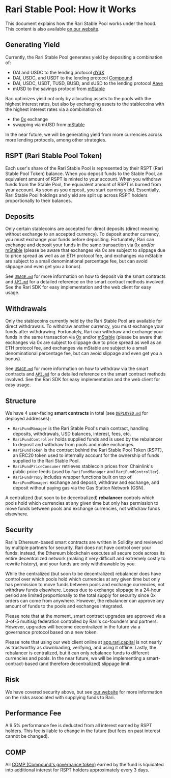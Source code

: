 # Rari Stable Pool: How it Works

This document explains how the Rari Stable Pool works under the hood. This content is also available [on our website](https://rari.capital/current.html).

## Generating Yield

Currently, the Rari Stable Pool generates yield by depositing a combination of:

* DAI and USDC to the lending protocol [dYdX](https://dydx.exchange/)
* DAI, USDC, and USDT to the lending protocol [Compound](https://compound.finance/)
* DAI, USDC, USDT, TUSD, BUSD, and sUSD to the lending protocol [Aave](https://aave.com/)
* mUSD to the savings protocol from [mStable](https://mstable.org/)

Rari optimizes yield not only by allocating assets to the pools with the highest interest rates, but also by exchanging assets to the stablecoins with the highest interest rates via a combination of:

* the [0x](https://0x.org/) exchange
* swapping via mUSD from [mStable](https://mstable.org)

In the near future, we will be generating yield from more currencies across more lending protocols, among other strategies.

## RSPT (Rari Stable Pool Token)

Each user's share of the Rari Stable Pool is represented by their RSPT (Rari Stable Pool Token) balance. When you deposit funds to the Stable Pool, an equivalent amount of RSPT is minted to your account. When you withdraw funds from the Stable Pool, the equivalent amount of RSPT is burned from your account. As soon as you deposit, you start earning yield. Essentially, Rari Stable Pool holdings and yield are split up across RSPT holders proportionally to their balances.

## Deposits

Only certain stablecoins are accepted for direct deposits (direct meaning without exchange to an accepted currency). To deposit another currency, you must exchange your funds before depositing. Fortunately, Rari can exchange and deposit your funds in the same transaction via [0x](https://0x.org/) and/or [mStable](https://mstable.org) (please be aware that exchanges via 0x are subject to slippage due to price spread as well as an ETH protocol fee, and exchanges via mStable are subject to a small denominational percentage fee, but can avoid slippage and even get you a bonus).

See [`USAGE.md`](USAGE.md) for more information on how to deposit via the smart contracts and [`API.md`](API.md) for a detailed reference on the smart contract methods involved. See the Rari SDK for easy implementation and the web client for easy usage.

## Withdrawals

Only the stablecoins currently held by the Rari Stable Pool are available for direct withdrawals. To withdraw another currency, you must exchange your funds after withdrawing. Fortunately, Rari can withdraw and exchange your funds in the same transaction via [0x](https://0x.org/) and/or [mStable](https://mstable.org) (please be aware that exchanges via 0x are subject to slippage due to price spread as well as an ETH protocol fee, and exchanges via mStable are subject to a small denominational percentage fee, but can avoid slippage and even get you a bonus).

See [`USAGE.md`](USAGE.md) for more information on how to withdraw via the smart contracts and [`API.md`](API.md) for a detailed reference on the smart contract methods involved. See the Rari SDK for easy implementation and the web client for easy usage.

## Structure

We have 4 user-facing **smart contracts** in total (see [`DEPLOYED.md`](DEPLOYED.md) for deployed addresses):

* `RariFundManager` is the Rari Stable Pool's main contract, handling deposits, withdrawals, USD balances, interest, fees, etc.
* `RariFundController` holds supplied funds and is used by the rebalancer to deposit and withdraw from pools and make exchanges.
* `RariFundToken` is the contract behind the Rari Stable Pool Token (RSPT), an ERC20 token used to internally account for the ownership of funds supplied to the Rari Stable Pool.
* `RariFundPriceConsumer` retrieves stablecoin prices from Chainlink's public price feeds (used by `RariFundManager` and `RariFundController`).
* `RariFundProxy` includes wrapper functions built on top of `RariFundManager`: exchange and deposit, withdraw and exchange, and deposit without paying gas via the Gas Station Network (GSN).

A centralized (but soon to be decentralized) **rebalancer** controls which pools hold which currencies at any given time but only has permission to move funds between pools and exchange currencies, not withdraw funds elsewhere.

## Security

Rari's Ethereum-based smart contracts are written in Solidity and reviewed by multiple partners for security. Rari does not have control over your funds: instead, the Ethereum blockchain executes all secure code across its entire decentralized network (making it very difficult and extremely costly to rewrite history), and your funds are only withdrawable by you.

While the centralized (but soon to be decentralized) rebalancer does have control over which pools hold which currencies at any given time but only has permission to move funds between pools and exchange currencies, not withdraw funds elsewhere. Losses due to exchange slippage in a 24-hour period are limited proportionally to the total supply for security since 0x orders can come from anywhere. However, the rebalancer can approve any amount of funds to the pools and exchanges integrated.

Please note that at the moment, smart contract upgrades are approved via a 3-of-5 multisig federation controlled by Rari's co-founders and partners. However, upgrades will become decentralized in the future via a governance protocol based on a new token.

Please note that using our web client online at [app.rari.capital](https://app.rari.capital) is not nearly as trustworthy as downloading, verifying, and using it offline. Lastly, the rebalancer is centralized, but it can only rebalance funds to different currencies and pools. In the near future, we will be implementing a smart-contract-based (and therefore decentralized) slippage limit.

## Risk

We have covered security above, but see [our website](https://rari.capital/risks.html) for more information on the risks associated with supplying funds to Rari.

## Performance Fee

A 9.5% performance fee is deducted from all interest earned by RSPT holders. This fee is liable to change in the future (but fees on past interest cannot be changed).

## COMP

All [COMP (Compound's governance token)](https://compound.finance/governance/comp) earned by the fund is liquidated into additional interest for RSPT holders approximately every 3 days.
